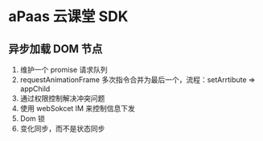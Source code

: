 # aPaas 云课堂 SDK

## 异步加载 DOM 节点

1. 维护一个 promise 请求队列
2. requestAnimationFrame 多次指令合并为最后一个，流程：setArrtibute => appChild
3. 通过权限控制解决冲突问题
4. 使用 webSokcet IM 来控制信息下发
5. Dom 锁
6. 变化同步，而不是状态同步
